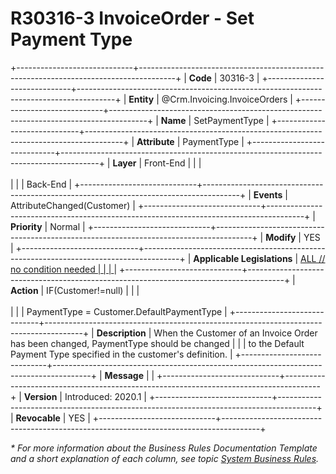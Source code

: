 ﻿---
erp.type: front-end-business-rule
erp.entity: Crm.Invoicing.InvoiceOrders
---

# R30316-3 InvoiceOrder - Set Payment Type
+-----------------------------+---------------------------------------------------------------------------------------+
| **Code**                    | 30316-3                                                                               |
+-----------------------------+---------------------------------------------------------------------------------------+
| **Entity**                  | @Crm.Invoicing.InvoiceOrders                                                          |
+-----------------------------+---------------------------------------------------------------------------------------+
| **Name**                    | SetPaymentType                                                                        |
+-----------------------------+---------------------------------------------------------------------------------------+
| **Attribute**               | PaymentType                                                                           |
+-----------------------------+---------------------------------------------------------------------------------------+
| **Layer**                   | Front-End                                                                             |
|                             | <br/><br/>                                                                            |
|                             | Back-End                                                                              |
+-----------------------------+---------------------------------------------------------------------------------------+
| **Events**                  | AttributeChanged(Customer)                                                            |
+-----------------------------+---------------------------------------------------------------------------------------+
| **Priority**                | Normal                                                                                |
+-----------------------------+---------------------------------------------------------------------------------------+
| **Modify**                  | YES                                                                                   |
+-----------------------------+---------------------------------------------------------------------------------------+
| **Applicable Legislations** | [ALL // no condition needed                                                           |
|                             | ](xref:applicable-legislations)                                                       |
+-----------------------------+---------------------------------------------------------------------------------------+
| **Action**                  | IF(Customer!=null)                                                                    |
|                             | <br/><br/>                                                                            |
|                             | PaymentType = Customer.DefaultPaymentType                                             |
+-----------------------------+---------------------------------------------------------------------------------------+
| **Description**             | When the Customer of an Invoice Order has been changed, PaymentType should be changed |
|                             | to the Default Payment Type specified in the customer\'s definition.                  |
+-----------------------------+---------------------------------------------------------------------------------------+
| **Message**                 |                                                                                       |
+-----------------------------+---------------------------------------------------------------------------------------+
| **Version**                 | Introduced: 2020.1                                                                    |
+-----------------------------+---------------------------------------------------------------------------------------+
| **Revocable**               | YES                                                                                   |
+-----------------------------+---------------------------------------------------------------------------------------+

*\* For more information about the Business Rules Documentation Template and a short explanation of each column, see
topic [System Business Rules](../templates/template-description-system-business-rules.md).*
